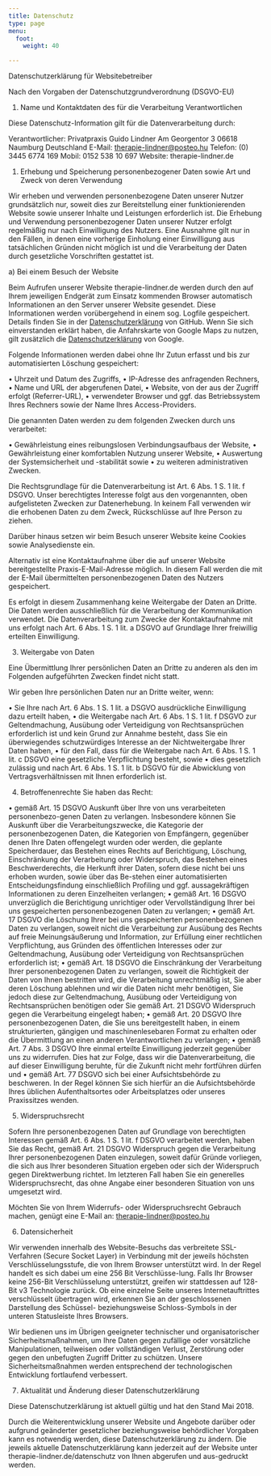 ```yaml
---
title: Datenschutz
type: page
menu:
  foot:
    weight: 40

---
```

Datenschutzerklärung für Websitebetreiber

Nach den Vorgaben der Datenschutzgrundverordnung (DSGVO-EU)


1.	Name und Kontaktdaten des für die Verarbeitung Verantwortlichen

Diese Datenschutz-Information gilt für die Datenverarbeitung durch:

Verantwortlicher: 
Privatpraxis Guido Lindner
Am Georgentor 3
06618 Naumburg
Deutschland
E-Mail: therapie-lindner@posteo.hu
Telefon: (0) 3445 6774 169 Mobil: 0152 538 10 697
Website: therapie-lindner.de

1.	Erhebung und Speicherung personenbezogener Daten sowie Art und Zweck von deren Verwendung

Wir erheben und verwenden personenbezogene Daten unserer Nutzer grundsätzlich nur, soweit dies zur Bereitstellung einer funktionierenden Website sowie unserer Inhalte und Leistungen erforderlich ist. Die Erhebung und Verwendung personenbezogener Daten unserer Nutzer erfolgt regelmäßig nur nach Einwilligung des Nutzers. Eine Ausnahme gilt nur in den Fällen, in denen eine vorherige Einholung einer Einwilligung aus tatsächlichen Gründen nicht möglich ist und die Verarbeitung der Daten durch gesetzliche Vorschriften gestattet ist.

a) Bei einem Besuch der Website

Beim Aufrufen unserer Website therapie-lindner.de werden durch den auf Ihrem jeweiligen Endgerät zum Einsatz kommenden Browser automatisch Informationen an den Server unserer Website gesendet. Diese Informationen werden vorübergehend in einem sog. Logfile gespeichert. Details finden Sie in der [Datenschutzerklärung](https://help.github.com/articles/github-privacy-statement/) von GitHub.
Wenn Sie sich einverstanden erklärt haben, die Anfahrskarte von Google Maps zu nutzen, gilt zusätzlich die [Datenschutzerklärung](https://policies.google.com/privacy?hl=de) von Google.

Folgende Informationen werden dabei ohne Ihr Zutun erfasst und bis zur automatisierten Löschung gespeichert:

•	Uhrzeit und Datum des Zugriffs,
•	IP-Adresse des anfragenden Rechners,
•	Name und URL der abgerufenen Datei,
•	Website, von der aus der Zugriff erfolgt (Referrer-URL),
•	verwendeter Browser und ggf. das Betriebssystem Ihres Rechners sowie der Name Ihres Access-Providers.

Die genannten Daten werden zu dem folgenden Zwecken durch uns verarbeitet:

•	Gewährleistung eines reibungslosen Verbindungsaufbaus der Website,
•	Gewährleistung einer komfortablen Nutzung unserer Website,
•	Auswertung der Systemsicherheit und -stabilität sowie
•	zu weiteren administrativen Zwecken.

Die Rechtsgrundlage für die Datenverarbeitung ist Art. 6 Abs. 1 S. 1 lit. f DSGVO. Unser berechtigtes Interesse folgt aus den vorgenannten, oben aufgelisteten Zwecken zur Datenerhebung. In keinem Fall verwenden wir die erhobenen Daten zu dem Zweck, Rückschlüsse auf Ihre Person zu ziehen. 

Darüber hinaus setzen wir beim Besuch unserer Website keine Cookies sowie Analysedienste ein.

Alternativ ist eine Kontaktaufnahme über die auf unserer Website bereitgestellte Praxis-E-Mail-Adresse möglich. In diesem Fall werden die mit der E-Mail übermittelten personenbezogenen Daten des Nutzers gespeichert. 

Es erfolgt in diesem Zusammenhang keine Weitergabe der Daten an Dritte. Die Daten werden ausschließlich für die Verarbeitung der Kommunikation verwendet. Die Datenverarbeitung zum Zwecke der Kontaktaufnahme mit uns erfolgt nach Art. 6 Abs. 1 S. 1 lit. a DSGVO auf Grundlage Ihrer freiwillig erteilten Einwilligung.

3. Weitergabe von Daten

Eine Übermittlung Ihrer persönlichen Daten an Dritte zu anderen als den im Folgenden aufgeführten Zwecken findet nicht statt.

Wir geben Ihre persönlichen Daten nur an Dritte weiter, wenn:

•	Sie Ihre nach Art. 6 Abs. 1 S. 1 lit. a DSGVO ausdrückliche Einwilligung dazu erteilt haben,
•	die Weitergabe nach Art. 6 Abs. 1 S. 1 lit. f DSGVO zur Geltendmachung, Ausübung oder Verteidigung von Rechtsansprüchen erforderlich ist und kein Grund zur Annahme besteht, dass Sie ein überwiegendes schutzwürdiges Interesse an der Nichtweitergabe Ihrer Daten haben,
•	für den Fall, dass für die Weitergabe nach Art. 6 Abs. 1 S. 1 lit. c DSGVO eine gesetzliche Verpflichtung besteht, sowie
•	dies gesetzlich zulässig und nach Art. 6 Abs. 1 S. 1 lit. b DSGVO für die Abwicklung von Vertragsverhältnissen mit Ihnen erforderlich ist.

4. Betroffenenrechte
Sie haben das Recht:

•	gemäß Art. 15 DSGVO Auskunft über Ihre von uns verarbeiteten personenbezo-genen Daten zu verlangen. Insbesondere können Sie Auskunft über die Verarbeitungszwecke, die Kategorie der personenbezogenen Daten, die Kategorien von Empfängern, gegenüber denen Ihre Daten offengelegt wurden oder werden, die geplante Speicherdauer, das Bestehen eines Rechts auf Berichtigung, Löschung, Einschränkung der Verarbeitung oder Widerspruch, das Bestehen eines Beschwerderechts, die Herkunft ihrer Daten, sofern diese nicht bei uns erhoben wurden, sowie über das Be-stehen einer automatisierten Entscheidungsfindung einschließlich Profiling und ggf. aussagekräftigen Informationen zu deren Einzelheiten verlangen;
•	gemäß Art. 16 DSGVO unverzüglich die Berichtigung unrichtiger oder Vervollständigung Ihrer bei uns gespeicherten personenbezogenen Daten zu verlangen;
•	gemäß Art. 17 DSGVO die Löschung Ihrer bei uns gespeicherten personenbezogenen Daten zu verlangen, soweit nicht die Verarbeitung zur Ausübung des Rechts auf freie Meinungsäußerung und Information, zur Erfüllung einer rechtlichen Verpflichtung, aus Gründen des öffentlichen Interesses oder zur Geltendmachung, Ausübung oder Verteidigung von Rechtsansprüchen erforderlich ist;
•	gemäß Art. 18 DSGVO die Einschränkung der Verarbeitung Ihrer personenbezogenen Daten zu verlangen, soweit die Richtigkeit der Daten von Ihnen bestritten wird, die Verarbeitung unrechtmäßig ist, Sie aber deren Löschung ablehnen und wir die Daten nicht mehr benötigen, Sie jedoch diese zur Geltendmachung, Ausübung oder Verteidigung von Rechtsansprüchen benötigen oder Sie gemäß Art. 21 DSGVO Widerspruch gegen die Verarbeitung eingelegt haben;
•	gemäß Art. 20 DSGVO Ihre personenbezogenen Daten, die Sie uns bereitgestellt haben, in einem strukturierten, gängigen und maschinenlesebaren Format zu erhalten oder die Übermittlung an einen anderen Verantwortlichen zu verlangen;
•	gemäß Art. 7 Abs. 3 DSGVO Ihre einmal erteilte Einwilligung jederzeit gegenüber uns zu widerrufen. Dies hat zur Folge, dass wir die Datenverarbeitung, die auf dieser Einwilligung beruhte, für die Zukunft nicht mehr fortführen dürfen und
•	gemäß Art. 77 DSGVO sich bei einer Aufsichtsbehörde zu beschweren. In der Regel können Sie sich hierfür an die Aufsichtsbehörde Ihres üblichen Aufenthaltsortes oder Arbeitsplatzes oder unseres Praxissitzes wenden.

5. Widerspruchsrecht

Sofern Ihre personenbezogenen Daten auf Grundlage von berechtigten Interessen gemäß Art. 6 Abs. 1 S. 1 lit. f DSGVO verarbeitet werden, haben Sie das Recht, gemäß Art. 21 DSGVO Widerspruch gegen die Verarbeitung Ihrer personenbezogenen Daten einzulegen, soweit dafür Gründe vorliegen, die sich aus Ihrer besonderen Situation ergeben oder sich der Widerspruch gegen Direktwerbung richtet. Im letzteren Fall haben Sie ein generelles Widerspruchsrecht, das ohne Angabe einer besonderen Situation von uns umgesetzt wird.

Möchten Sie von Ihrem Widerrufs- oder Widerspruchsrecht Gebrauch machen, genügt eine E-Mail an: therapie-lindner@posteo.hu

6. Datensicherheit

Wir verwenden innerhalb des Website-Besuchs das verbreitete SSL-Verfahren (Secure Socket Layer) in Verbindung mit der jeweils höchsten Verschlüsselungsstufe, die von Ihrem Browser unterstützt wird. In der Regel handelt es sich dabei um eine 256 Bit Verschlüsse-lung. Falls Ihr Browser keine 256-Bit Verschlüsselung unterstützt, greifen wir stattdessen auf 128-Bit v3 Technologie zurück. Ob eine einzelne Seite unseres Internetauftrittes verschlüsselt übertragen wird, erkennen Sie an der geschlossenen Darstellung des Schüssel- beziehungsweise Schloss-Symbols in der unteren Statusleiste Ihres Browsers.

Wir bedienen uns im Übrigen geeigneter technischer und organisatorischer Sicherheitsmaßnahmen, um Ihre Daten gegen zufällige oder vorsätzliche Manipulationen, teilweisen oder vollständigen Verlust, Zerstörung oder gegen den unbefugten Zugriff Dritter zu schützen. Unsere Sicherheitsmaßnahmen werden entsprechend der technologischen Entwicklung fortlaufend verbessert.

7. Aktualität und Änderung dieser Datenschutzerklärung

Diese Datenschutzerklärung ist aktuell gültig und hat den Stand Mai 2018.

Durch die Weiterentwicklung unserer Website und Angebote darüber oder aufgrund geänderter gesetzlicher beziehungsweise behördlicher Vorgaben kann es notwendig werden, diese Datenschutzerklärung zu ändern. Die jeweils aktuelle Datenschutzerklärung kann jederzeit auf der Website unter therapie-lindner.de/datenschutz von Ihnen abgerufen und aus-gedruckt werden.
